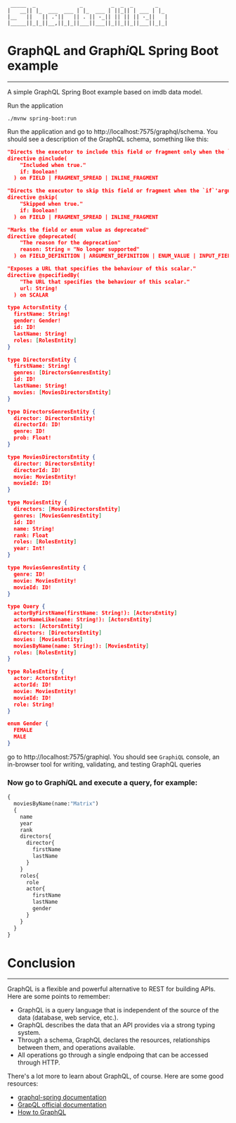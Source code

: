 ````
 _____  _              _         _  _  _       _   
|   __|| |_  ___  ___ | |_  ___ | ||_|| | ___ | |_ 
|__   ||   || .'||   || . || -_|| || || || -_||   |
|_____||_|_||__,||_|_||___||___||_||_||_||___||_|_|

````

# GraphQL and Graph*i*QL Spring Boot  example
***
A simple GraphQL Spring Boot example based on imdb data model.   

Run the application 
```shell
./mvnw spring-boot:run
```

Run the application and go to http://localhost:7575/graphql/schema. You should see a description of the GraphQL schema, something like this:

```json
"Directs the executor to include this field or fragment only when the `if` argument is true"
directive @include(
    "Included when true."
    if: Boolean!
  ) on FIELD | FRAGMENT_SPREAD | INLINE_FRAGMENT

"Directs the executor to skip this field or fragment when the `if`'argument is true."
directive @skip(
    "Skipped when true."
    if: Boolean!
  ) on FIELD | FRAGMENT_SPREAD | INLINE_FRAGMENT

"Marks the field or enum value as deprecated"
directive @deprecated(
    "The reason for the deprecation"
    reason: String = "No longer supported"
  ) on FIELD_DEFINITION | ARGUMENT_DEFINITION | ENUM_VALUE | INPUT_FIELD_DEFINITION

"Exposes a URL that specifies the behaviour of this scalar."
directive @specifiedBy(
    "The URL that specifies the behaviour of this scalar."
    url: String!
  ) on SCALAR

type ActorsEntity {
  firstName: String!
  gender: Gender!
  id: ID!
  lastName: String!
  roles: [RolesEntity]
}

type DirectorsEntity {
  firstName: String!
  genres: [DirectorsGenresEntity]
  id: ID!
  lastName: String!
  movies: [MoviesDirectorsEntity]
}

type DirectorsGenresEntity {
  director: DirectorsEntity!
  directorId: ID!
  genre: ID!
  prob: Float!
}

type MoviesDirectorsEntity {
  director: DirectorsEntity!
  directorId: ID!
  movie: MoviesEntity!
  movieId: ID!
}

type MoviesEntity {
  directors: [MoviesDirectorsEntity]
  genres: [MoviesGenresEntity]
  id: ID!
  name: String!
  rank: Float
  roles: [RolesEntity]
  year: Int!
}

type MoviesGenresEntity {
  genre: ID!
  movie: MoviesEntity!
  movieId: ID!
}

type Query {
  actorByFirstName(firstName: String!): [ActorsEntity]
  actorNameLike(name: String!): [ActorsEntity]
  actors: [ActorsEntity]
  directors: [DirectorsEntity]
  movies: [MoviesEntity]
  moviesByName(name: String!): [MoviesEntity]
  roles: [RolesEntity]
}

type RolesEntity {
  actor: ActorsEntity!
  actorId: ID!
  movie: MoviesEntity!
  movieId: ID!
  role: String!
}

enum Gender {
  FEMALE
  MALE
}
```
go to http://localhost:7575/graphiql. You should see `GraphiQL` console, an in-browser tool for writing, validating, and testing GraphQL queries

### Now go to Graph*i*QL and execute a query, for example:

```graphql
{
  moviesByName(name:"Matrix")
  {
    name
    year
    rank
    directors{
      director{
        firstName
        lastName
      }
    }
    roles{
      role
      actor{
        firstName
        lastName
        gender
      }
    }
  }
}
```



# Conclusion   
___
GraphQL is a flexible and powerful alternative to REST for building APIs. Here are some points to remember:
- GraphQL is a query language that is independent of the source of the data (database, web service, etc.).
- GraphQL describes the data that an API provides via a strong typing system.
- Through a schema, GraphQL declares the resources, relationships between them, and operations available.
- All operations go through a single endpoing that can be accessed through HTTP.

There's a lot more to learn about GraphQL, of course. Here are some good resources:
- [graphql-spring documentation](https://docs.spring.io/spring-graphql/docs/1.0.0-M2/reference/html/)
- [GrapQL official documentation](http://graphql.org/learn/)
- [How to GraphQL](https://www.howtographql.com/basics/0-introduction/)

